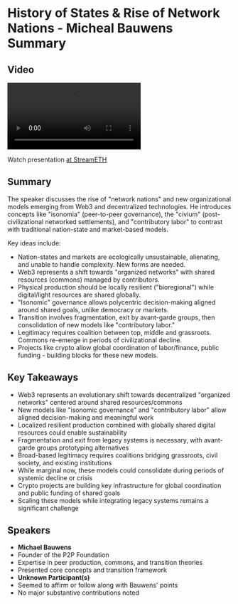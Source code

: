 # History of States & Rise of Network Nations - Micheal Bauwens Summary

## Video
<video controls>
<source src="https://vod-cdn.lp-playback.studio/raw/jxf4iblf6wlsyor6526t4tcmtmqa/catalyst-vod-com/hls/55ecn2hvjbcdalfi/index.m3u8" type="application/x-mpegURL">
  Your browser does not support the video tag.
</video>

Watch presentation [at StreamETH](https://streameth.org/edge_city/watch?session=671b1feb9da0f165b839adc3)

## Summary
The speaker discusses the rise of "network nations" and new organizational models emerging from Web3 and decentralized technologies. He introduces concepts like "isonomia" (peer-to-peer governance), the "civium" (post-civilizational networked settlements), and "contributory labor" to contrast with traditional nation-state and market-based models.

Key ideas include:

- Nation-states and markets are ecologically unsustainable, alienating, and unable to handle complexity. New forms are needed.
- Web3 represents a shift towards "organized networks" with shared resources (commons) managed by contributors.
- Physical production should be locally resilient ("bioregional") while digital/light resources are shared globally.
- "Isonomic" governance allows polycentric decision-making aligned around shared goals, unlike democracy or markets.
- Transition involves fragmentation, exit by avant-garde groups, then consolidation of new models like "contributory labor."
- Legitimacy requires coalition between top, middle and grassroots. Commons re-emerge in periods of civilizational decline.
- Projects like crypto allow global coordination of labor/finance, public funding - building blocks for these new models.

## Key Takeaways
- Web3 represents an evolutionary shift towards decentralized "organized networks" centered around shared resources/commons
- New models like "isonomic governance" and "contributory labor" allow aligned decision-making and meaningful work
- Localized resilient production combined with globally shared digital resources could enable sustainability
- Fragmentation and exit from legacy systems is necessary, with avant-garde groups prototyping alternatives
- Broad-based legitimacy requires coalitions bridging grassroots, civil society, and existing institutions
- While marginal now, these models could consolidate during periods of systemic decline or crisis
- Crypto projects are building key infrastructure for global coordination and public funding of shared goals
- Scaling these models while integrating legacy systems remains a significant challenge

## Speakers
- **Michael Bauwens**
- Founder of the P2P Foundation
- Expertise in peer production, commons, and transition theories
- Presented core concepts and transition framework
- **Unknown Participant(s)**
- Seemed to affirm or follow along with Bauwens' points
- No major substantive contributions noted


